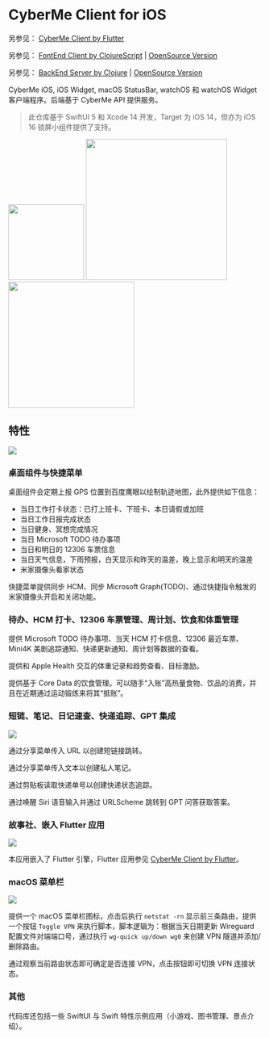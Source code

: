 # CyberMe Client for iOS

另参见： [CyberMe Client by Flutter](https://github.com/corkine/cyberMeFlutter)

另参见： [FontEnd Client by ClojureScript](https://github.com/corkine/cyberMe) | [OpenSource Version](https://github.com/corkine/OpenCyberMe)

另参见： [BackEnd Server by Clojure](https://github.com/corkine/cyberMe) | [OpenSource Version](https://github.com/corkine/OpenCyberMe)

CyberMe iOS, iOS Widget, macOS StatusBar, watchOS 和 watchOS Widget 客户端程序。后端基于 CyberMe API 提供服务。

> 此仓库基于 SwiftUI 5 和 Xcode 14 开发，Target 为 iOS 14，但亦为 iOS 16 锁屏小组件提供了支持。

<img src="https://files.flutter-io.cn/flutter-cn/landing/916809aa4c8f73ad70d2.svg" width="150">

<img src="https://static2.mazhangjing.com/cyber/202407/a9fee2da_image.png" width="280">

<img src="https://static2.mazhangjing.com/cyber/202210/53c2bcf4_图片.png" width="250">

## 特性

![](https://static2.mazhangjing.com/20221124/2cf8_Snipaste_2022-11-24_10-20-21.png)

### 桌面组件与快捷菜单

桌面组件会定期上报 GPS 位置到百度鹰眼以绘制轨迹地图，此外提供如下信息：

- 当日工作打卡状态：已打上班卡、下班卡、本日请假或加班
- 当日工作日报完成状态
- 当日健身、冥想完成情况
- 当日 Microsoft TODO 待办事项
- 当日和明日的 12306 车票信息
- 当日天气信息，下雨预报，白天显示和昨天的温差，晚上显示和明天的温差 
- 米家摄像头看家状态

快捷菜单提供同步 HCM、同步 Microsoft Graph(TODO)、通过快捷指令触发的米家摄像头开启和关闭功能。

### 待办、HCM 打卡、12306 车票管理、周计划、饮食和体重管理

提供 Microsoft TODO 待办事项、当天 HCM 打卡信息、12306 最近车票、Mini4K 美剧追踪通知、快递更新通知、周计划等数据的查看。

提供和 Apple Health 交互的体重记录和趋势查看、目标激励。

提供基于 Core Data 的饮食管理。可以随手“入账”高热量食物、饮品的消费，并且在近期通过运动锻炼来将其“抵账”。

### 短链、笔记、日记速查、快递追踪、GPT 集成

![](https://static2.mazhangjing.com/cyber/202304/a61972a8_What's%20New(4)-tuya.jpg)

通过分享菜单传入 URL 以创建短链接跳转。

通过分享菜单传入文本以创建私人笔记。

通过剪贴板读取快递单号以创建快递状态追踪。

通过唤醒 Siri 语音输入并通过 URLScheme 跳转到 GPT 问答获取答案。

### 故事社、嵌入 Flutter 应用

![](https://static2.mazhangjing.com/cyber/202304/05beb0eb_What's%20New%202(2)-tuya.jpg)

本应用嵌入了 Flutter 引擎，Flutter 应用参见 [CyberMe Client by Flutter](https://github.com/corkine/cyberMeFlutter)。

### macOS 菜单栏

![](https://static2.mazhangjing.com/cyber/202304/c621e517_图片.png)

提供一个 macOS 菜单栏图标，点击后执行 `netstat -rn` 显示前三条路由，提供一个按钮 `Toggle VPN` 来执行脚本，脚本逻辑为：根据当天日期更新 Wireguard 配置文件对端端口号，通过执行 `wg-quick up/down wg0` 来创建 VPN 隧道并添加/删除路由。

通过观察当前路由状态即可确定是否连接 VPN，点击按钮即可切换 VPN 连接状态。

### 其他

代码库还包括一些 SwiftUI 与 Swift 特性示例应用（小游戏、图书管理、景点介绍）。
